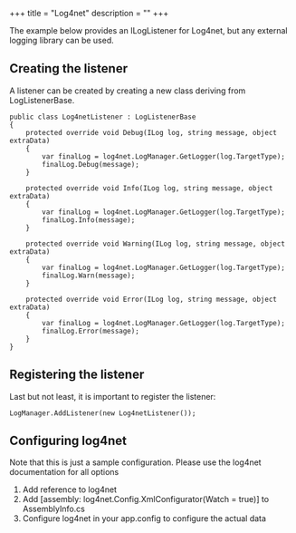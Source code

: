 +++
title = "Log4net" 
description = ""
+++

The example below provides an ILogListener for Log4net, but any external logging library can be used.

## Creating the listener

A listener can be created by creating a new class deriving from LogListenerBase.

```
public class Log4netListener : LogListenerBase
{
    protected override void Debug(ILog log, string message, object extraData)
    {
        var finalLog = log4net.LogManager.GetLogger(log.TargetType);
        finalLog.Debug(message);
    }

    protected override void Info(ILog log, string message, object extraData)
    {
        var finalLog = log4net.LogManager.GetLogger(log.TargetType);
        finalLog.Info(message);
    }

    protected override void Warning(ILog log, string message, object extraData)
    {
        var finalLog = log4net.LogManager.GetLogger(log.TargetType);
        finalLog.Warn(message);
    }

    protected override void Error(ILog log, string message, object extraData)
    {
        var finalLog = log4net.LogManager.GetLogger(log.TargetType);
        finalLog.Error(message);
    }
}
```

## Registering the listener

Last but not least, it is important to register the listener:

```
LogManager.AddListener(new Log4netListener());
```

## Configuring log4net

Note that this is just a sample configuration. Please use the log4net documentation for all options

1.  Add reference to log4net
2.  Add [assembly: log4net.Config.XmlConfigurator(Watch = true)] to AssemblyInfo.cs
3.  Configure log4net in your app.config to configure the actual data

